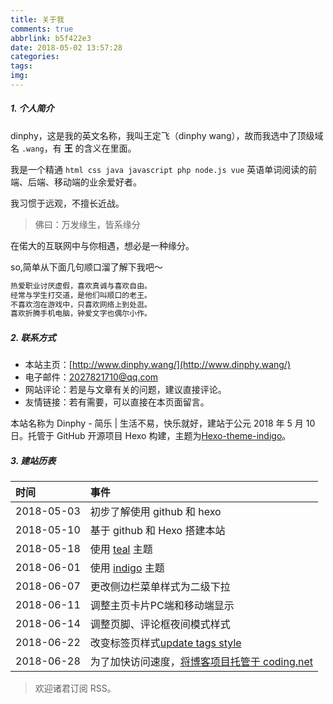 ```yaml
---
title: 关于我
comments: true
abbrlink: b5f422e3
date: 2018-05-02 13:57:28
categories:
tags:
img:
---
```

##### **1. 个人简介**
dinphy，这是我的英文名称，我叫王定飞（dinphy wang），故而我选中了顶级域名 `.wang`，有 **王** 的含义在里面。

我是一个精通 `html css java javascript php node.js vue` 英语单词阅读的前端、后端、移动端的业余爱好者。

我习惯于远观，不擅长近战。

> 佛曰：万发缘生，皆系缘分

在偌大的互联网中与你相遇，想必是一种缘分。

so,简单从下面几句顺口溜了解下我吧～

```js
热爱职业讨厌虚假，喜欢真诚与喜欢自由。
经常与学生打交道，是他们叫顺口的老王。
不喜欢泡在游戏中，只喜欢网络上到处逛。
喜欢折腾手机电脑，钟爱文字也偶尔小作。
```
##### **2. 联系方式**
 - 本站主页：[http://www.dinphy.wang/](http://www.dinphy.wang/)
 - 电子邮件：2027821710@qq.com
 - 网站评论：若是与文章有关的问题，建议直接评论。
 - 友情链接：若有需要，可以直接在本页面留言。

本站名称为 Dinphy - 简乐 | 生活不易，快乐就好，建站于公元 2018 年 5 月 10 日。托管于 GitHub 开源项目 Hexo 构建，主题为[Hexo-theme-indigo](https://github.com/dinphy/hexo-theme-indigo-plus)。


##### **3. 建站历表**

| 时间				  | 事件 												          |
|:--------------------|:--------------------------------------------------------------|
| 2018-05-03 | 初步了解使用 github 和 hexo   									      |
| 2018-05-10 | 基于 github 和 Hexo 搭建本站                                           | 
| 2018-05-18 | 使用 [teal](https://github.com/dinphy/hexo-theme-teal) 主题            |
| 2018-06-01 | 使用 [indigo](https://github.com/dinphy/hexo-theme-indigo-plus) 主题   |
| 2018-06-07 | 更改侧边栏菜单样式为二级下拉									          |
| 2018-06-11 | 调整主页卡片PC端和移动端显示     									  |
| 2018-06-14 | 调整页脚、评论框夜间模式样式                                           |
| 2018-06-22 | 改变标签页样式[update tags style](https://github.com/dinphy/hexo-theme-indigo/commit/9f84a421bc6a69bd4f292e75918eb85e339ff75e) |
| 2018-06-28 | 为了加快访问速度，[将博客项目托管于 coding.net](https://www.dinphy.wang/posts/5cd9f4a5/) |

> 欢迎诸君订阅 RSS。
